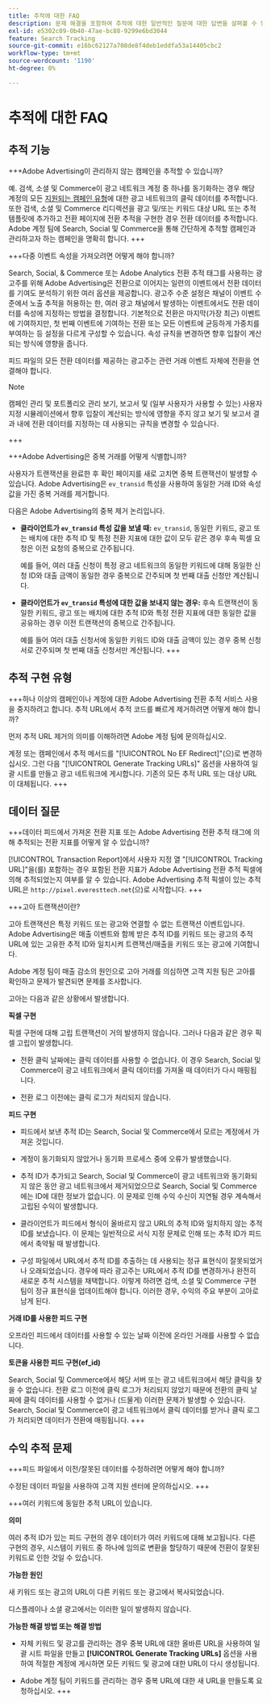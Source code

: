 ```yaml
---
title: 추적에 대한 FAQ
description: 문제 해결을 포함하여 추적에 대한 일반적인 질문에 대한 답변을 살펴볼 수 있습니다.
exl-id: e5302c09-0b40-47ae-bc88-9299e6bd3044
feature: Search Tracking
source-git-commit: e16bc62127a708de8f4deb1eddfa53a14405cbc2
workflow-type: tm+mt
source-wordcount: '1190'
ht-degree: 0%

---
```


# 추적에 대한 FAQ

## 추적 기능

+++Adobe Advertising이 관리하지 않는 캠페인을 추적할 수 있습니까?

예. 검색, 소셜 및 Commerce이 광고 네트워크 계정 중 하나를 동기화하는 경우 해당 계정의 모든 [지원되는 캠페인 유형](/help/search-social-commerce/introduction/supported-inventory.md)에 대한 광고 네트워크의 클릭 데이터를 추적합니다. 또한 검색, 소셜 및 Commerce 리디렉션을 광고 및/또는 키워드 대상 URL 또는 추적 템플릿에 추가하고 전환 페이지에 전환 추적을 구현한 경우 전환 데이터를 추적합니다. Adobe 계정 팀에 Search, Social 및 Commerce을 통해 간단하게 추적할 캠페인과 관리하고자 하는 캠페인을 명확히 합니다.
+++

+++다중 이벤트 속성을 가져오려면 어떻게 해야 합니까?

Search, Social, &amp; Commerce 또는 Adobe Analytics 전환 추적 태그를 사용하는 광고주를 위해 Adobe Advertising은 전환으로 이어지는 일련의 이벤트에서 전환 데이터를 기여도 분석하기 위한 여러 옵션을 제공합니다. 광고주 수준 설정은 채널이 이벤트 수준에서 노출 추적을 허용하는 한, 여러 광고 채널에서 발생하는 이벤트에서도 전환 데이터를 속성에 지정하는 방법을 결정합니다. 기본적으로 전환은 마지막(가장 최근) 이벤트에 기여하지만, 첫 번째 이벤트에 기여하는 전환 또는 모든 이벤트에 균등하게 가중치를 부여하는 등 설정을 다르게 구성할 수 있습니다. 속성 규칙을 변경하면 향후 입찰이 계산되는 방식에 영향을 줍니다.

피드 파일의 모든 전환 데이터를 제공하는 광고주는 관련 거래 이벤트 자체에 전환을 연결해야 합니다.

>[!NOTE]
>
>캠페인 관리 및 포트폴리오 관리 보기, 보고서 및 (일부 사용자가 사용할 수 있는) 사용자 지정 시뮬레이션에서 향후 입찰이 계산되는 방식에 영향을 주지 않고 보기 및 보고서 결과 내에 전환 데이터를 지정하는 데 사용되는 규칙을 변경할 수 있습니다.

+++

+++Adobe Advertising은 중복 거래를 어떻게 식별합니까?

사용자가 트랜잭션을 완료한 후 확인 페이지를 새로 고치면 중복 트랜잭션이 발생할 수 있습니다. Adobe Advertising은 `ev_transid` 특성을 사용하여 동일한 거래 ID와 속성 값을 가진 중복 거래를 제거합니다.

다음은 Adobe Advertising의 중복 제거 논리입니다.

* **클라이언트가 `ev_transid` 특성 값을 보낼 때:** `ev_transid`, 동일한 키워드, 광고 또는 배치에 대한 추적 ID 및 특정 전환 지표에 대한 값이 모두 같은 경우 후속 픽셀 요청은 이전 요청의 중복으로 간주됩니다.

  예를 들어, 여러 대출 신청이 특정 광고 네트워크의 동일한 키워드에 대해 동일한 신청 ID와 대출 금액이 동일한 경우 중복으로 간주되며 첫 번째 대출 신청만 계산됩니다.

* **클라이언트가 `ev_transid` 특성에 대한 값을 보내지 않는 경우:** 후속 트랜잭션이 동일한 키워드, 광고 또는 배치에 대한 추적 ID와 특정 전환 지표에 대한 동일한 값을 공유하는 경우 이전 트랜잭션의 중복으로 간주됩니다.

  예를 들어 여러 대출 신청서에 동일한 키워드 ID와 대출 금액이 있는 경우 중복 신청서로 간주되며 첫 번째 대출 신청서만 계산됩니다.
+++

## 추적 구현 유형

+++하나 이상의 캠페인이나 계정에 대한 Adobe Advertising 전환 추적 서비스 사용을 중지하려고 합니다. 추적 URL에서 추적 코드를 빠르게 제거하려면 어떻게 해야 합니까?

먼저 추적 URL 제거의 의미를 이해하려면 Adobe 계정 팀에 문의하십시오.

계정 또는 캠페인에서 추적 메서드를 &quot;[!UICONTROL No EF Redirect]&quot;(으)로 변경하십시오. 그런 다음 &quot;[!UICONTROL Generate Tracking URLs]&quot; 옵션을 사용하여 일괄 시트를 만들고 광고 네트워크에 게시합니다. 기존의 모든 추적 URL 또는 대상 URL이 대체됩니다.
+++

## 데이터 질문

+++데이터 피드에서 가져온 전환 지표 또는 Adobe Advertising 전환 추적 태그에 의해 추적되는 전환 지표를 어떻게 알 수 있습니까?

[!UICONTROL Transaction Report]에서 사용자 지정 열 &quot;[!UICONTROL Tracking URL]&quot;을(를) 포함하는 경우 포함된 전환 지표가 Adobe Advertising 전환 추적 픽셀에 의해 추적되었는지 여부를 알 수 있습니다. Adobe Advertising 추적 픽셀이 있는 추적 URL은 `http://pixel.everesttech.net`(으)로 시작합니다.
+++

+++고아 트랜잭션이란?

고아 트랜잭션은 특정 키워드 또는 광고와 연결할 수 없는 트랜잭션 이벤트입니다. Adobe Advertising은 매출 이벤트와 함께 받은 추적 ID를 키워드 또는 광고의 추적 URL에 있는 고유한 추적 ID와 일치시켜 트랜잭션/매출을 키워드 또는 광고에 기여합니다.

Adobe 계정 팀이 매출 감소의 원인으로 고아 거래를 의심하면 고객 지원 팀은 고아를 확인하고 문제가 발견되면 문제를 조사합니다.

고아는 다음과 같은 상황에서 발생합니다.

**픽셀 구현**

픽셀 구현에 대해 고립 트랜잭션이 거의 발생하지 않습니다. 그러나 다음과 같은 경우 픽셀 고립이 발생합니다.

* 전환 클릭 날짜에는 클릭 데이터를 사용할 수 없습니다. 이 경우 Search, Social 및 Commerce이 광고 네트워크에서 클릭 데이터를 가져올 때 데이터가 다시 매핑됩니다.

* 전환 로그 이전에는 클릭 로그가 처리되지 않습니다.

**피드 구현**

* 피드에서 보낸 추적 ID는 Search, Social 및 Commerce에서 모르는 계정에서 가져온 것입니다.

* 계정이 동기화되지 않았거나 동기화 프로세스 중에 오류가 발생했습니다.

* 추적 ID가 추가되고 Search, Social 및 Commerce이 광고 네트워크와 동기화되지 않은 동안 광고 네트워크에서 제거되었으므로 Search, Social 및 Commerce에는 ID에 대한 정보가 없습니다. 이 문제로 인해 수익 수신이 지연될 경우 계속해서 고립된 수익이 발생합니다.

* 클라이언트가 피드에서 형식이 올바르지 않고 URL의 추적 ID와 일치하지 않는 추적 ID를 보냈습니다. 이 문제는 일반적으로 서식 지정 문제로 인해 또는 추적 ID가 피드에서 축약될 때 발생합니다.

* 구성 파일에서 URL에서 추적 ID를 추출하는 데 사용되는 정규 표현식이 잘못되었거나 오래되었습니다. 경우에 따라 광고주는 URL에서 추적 ID를 변경하거나 완전히 새로운 추적 시스템을 채택합니다. 이렇게 하려면 검색, 소셜 및 Commerce 구현 팀이 정규 표현식을 업데이트해야 합니다. 이러한 경우, 수익의 주요 부분이 고아로 남게 된다.

**거래 ID를 사용한 피드 구현**

오프라인 피드에서 데이터를 사용할 수 있는 날짜 이전에 온라인 거래를 사용할 수 없습니다.

**토큰을 사용한 피드 구현(ef_id)**

Search, Social 및 Commerce에서 해당 서버 또는 광고 네트워크에서 해당 클릭을 찾을 수 없습니다. 전환 로그 이전에 클릭 로그가 처리되지 않았기 때문에 전환의 클릭 날짜에 클릭 데이터를 사용할 수 없거나 (드물게) 이러한 문제가 발생할 수 있습니다. Search, Social 및 Commerce이 광고 네트워크에서 클릭 데이터를 받거나 클릭 로그가 처리되면 데이터가 전환에 매핑됩니다.
+++

## 수익 추적 문제

+++피드 파일에서 이전/잘못된 데이터를 수정하려면 어떻게 해야 합니까?

수정된 데이터 파일을 사용하여 고객 지원 센터에 문의하십시오.
+++

+++여러 키워드에 동일한 추적 URL이 있습니다.

**의미**

여러 추적 ID가 있는 피드 구현의 경우 데이터가 여러 키워드에 대해 보고됩니다. 다른 구현의 경우, 시스템이 키워드 중 하나에 임의로 변환을 할당하기 때문에 전환이 잘못된 키워드로 인한 것일 수 있습니다.

**가능한 원인**

새 키워드 또는 광고의 URL이 다른 키워드 또는 광고에서 복사되었습니다.

디스플레이나 소셜 광고에서는 이러한 일이 발생하지 않습니다.

**가능한 해결 방법 또는 해결 방법**

* 자체 키워드 및 광고를 관리하는 경우 중복 URL에 대한 올바른 URL을 사용하여 일괄 시트 파일을 만들고 **[!UICONTROL Generate Tracking URLs]** 옵션을 사용하여 적절한 계정에 게시하면 모든 키워드 및 광고에 대한 URL이 다시 생성됩니다.

* Adobe 계정 팀이 키워드를 관리하는 경우 중복 URL에 대한 새 URL을 만들도록 요청하십시오.
+++
